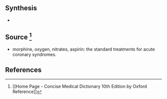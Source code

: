 ## Synthesis
- 
## Source [^1]
- morphine, oxygen, nitrates, aspirin: the standard treatments for acute coronary syndromes.
## References

[^1]: [[Home Page - Concise Medical Dictionary 10th Edition by Oxford Reference]]